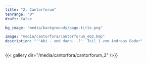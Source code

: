 ```yaml
---
title: "2. Cantorforum"
tenrange: "0"
draft: false

bg_image: "media/backgrounds/page-title.png"

image: "media/cantorfora/cantorforum_e02.bmp"
description: "''Abi - und dann...?'' Teil 1 von Andreas Bader"
---
```


{{< gallery dir="/media/cantorfora/cantorforum_2" />}}
